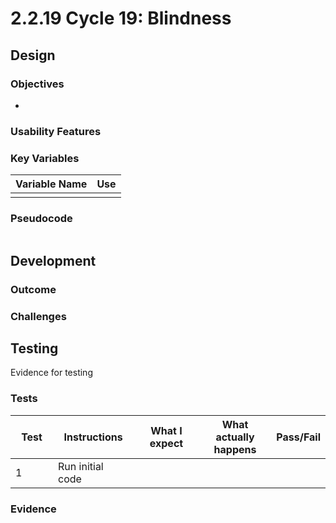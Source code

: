 # 2.2.19 Cycle 19: Blindness

## Design



### Objectives

*

### Usability Features

### Key Variables

| Variable Name | Use |
| ------------- | --- |
|               |     |

### Pseudocode

```
```

## Development

### Outcome



### Challenges



## Testing

Evidence for testing

### Tests

<table><thead><tr><th width="95">Test</th><th width="158">Instructions</th><th width="171">What I expect</th><th width="174">What actually happens</th><th>Pass/Fail</th></tr></thead><tbody><tr><td>1</td><td>Run initial code</td><td></td><td></td><td></td></tr></tbody></table>

### Evidence

